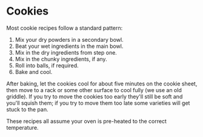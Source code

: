 # Cookies

Most cookie recipes follow a standard pattern:

1. Mix your dry powders in a secondary bowl.
2. Beat your wet ingredients in the main bowl.
3. Mix in the dry ingredients from step one.
4. Mix in the chunky ingredients, if any.
5. Roll into balls, if required.
6. Bake and cool.

After baking,  let the cookies cool for about five minutes  on the cookie sheet,
then move to a rack or some other surface to cool fully (we use an old griddle).
If you try to move the cookies too early they'll still be soft and you'll squish
them; if you try to move them too late some varieties will get stuck to the pan.

These recipes all assume your oven is pre-heated to the correct temperature.

